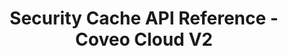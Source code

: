 ---
layout: redoc_page
title: Security Cache API Reference - Coveo Cloud V2
categories: api_docs
swagger: ../../api_docs/SecurityCache.yml
ghPagesSiteName: /cloudv2-docs-site
---
